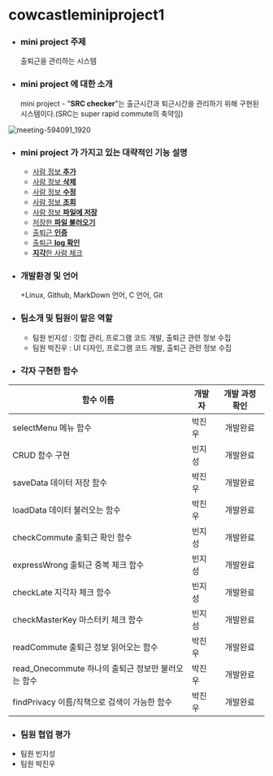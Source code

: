 # cowcastleminiproject1

+ ### mini project 주제
  출퇴근을 관리하는 시스템

+ ### mini project 에 대한 소개
  mini project - "**SRC checker**"는 출근시간과 퇴근시간을 관리하기 위해 구현된 시스템이다.(SRC는 super rapid commute의 축약임)

![meeting-594091_1920](https://user-images.githubusercontent.com/104507267/166092647-9c2ef149-9aa5-4fab-b361-8e2dba1ce23a.jpg)

+ ### mini project 가 가지고 있는 대략적인 기능 설명
  + [사람 정보 **추가**](https://github.com/Losecow/cowcastle.github.io/blob/main/functions/addPrivacy.md)
  + [사람 정보 **삭제**](https://github.com/Losecow/cowcastle.github.io/blob/main/functions/deletePrivacy.md)
  + [사람 정보 **수정**](https://github.com/Losecow/cowcastle.github.io/blob/main/functions/updatePrivacy.md)
  + [사람 정보 **조회**](https://github.com/Losecow/cowcastle.github.io/blob/main/functions/readPrivacy.md)
  + [사람 정보 **파일에 저장**](사람-정보-파일에-저장)
  + [저장한 **파일 불러오기**](저장한-파일-불러오기)
  + [출퇴근 **인증**](출퇴근-인증)
  + [출퇴근 **log 확인**](출퇴근-log-확인)
  + [**지각**한 사람 체크](지각한-사람-체크)

+ ### 개발환경 및 언어
  +Linux, Github, MarkDown 언어, C 언어, Git 

+ ### 팀소개 및 팀원이 맡은 역할
  + 팀원 빈지성 : 깃헙 관리, 프로그램 코드 개발, 출퇴근 관련 정보 수집
  + 팀원 박진우 : UI 디자인, 프로그램 코드 개발, 출퇴근 관련 정보 수집

+ ### 각자 구현한 함수
|함수 이름|개발자|개발 과정 확인|
|---------|---|:--:|
|selectMenu 메뉴 함수|박진우 |개발완료|
|CRUD 함수 구현|빈지성|개발완료|
|saveData 데이터 저장 함수|박진우|개발완료|
|loadData 데이터 불러오는 함수|박진우|개발완료|
|checkCommute 출퇴근 확인 함수|빈지성|개발완료|
|expressWrong 출퇴근 중복 체크 함수|빈지성|개발완료|
|checkLate 지각자 체크 함수|빈지성|개발완료|
|checkMasterKey 마스터키 체크 함수|빈지성|개발완료|
|readCommute 출퇴근 정보 읽어오는 함수|박진우|개발완료|
|read_Onecommute 하나의 출퇴근 정보만 불러오는 함수|박진우|개발완료|
|findPrivacy 이름/직책으로 검색이 가능한 함수|박진우|개발완료|

+ ### 팀원 협업 평가
 + 팀원 빈지성
 + 팀원 박진우
